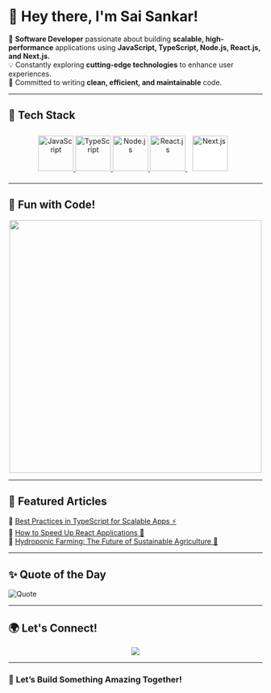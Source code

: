 # 👋 **Hey there, I'm Sai Sankar!**  
🚀 **Software Developer** passionate about building **scalable, high-performance** applications using **JavaScript, TypeScript, Node.js, React.js, and Next.js.**  
💡 Constantly exploring **cutting-edge technologies** to enhance user experiences.  
🎯 Committed to writing **clean, efficient, and maintainable** code.

---

## 🚀 **Tech Stack**  
<p align="center">
  <a href="https://developer.mozilla.org/en-US/docs/Web/JavaScript" target="_blank">
    <img src="https://cdn.worldvectorlogo.com/logos/javascript-1.svg" alt="JavaScript" width="70" height="70"/>
  </a>
  <a href="https://www.typescriptlang.org/" target="_blank">
    <img src="https://cdn.worldvectorlogo.com/logos/typescript.svg" alt="TypeScript" width="70" height="70"/>
  </a>
  <a href="https://nodejs.org/" target="_blank">
    <img src="https://cdn.worldvectorlogo.com/logos/nodejs-icon.svg" alt="Node.js" width="70" height="70"/>
  </a>
  <a href="https://react.dev/" target="_blank">
    <img src="https://cdn.worldvectorlogo.com/logos/react-2.svg" alt="React.js" width="70" height="70"/>
  </a>
  <a href="https://nextjs.org/" target="_blank">
    <img src="https://cdn.worldvectorlogo.com/logos/nextjs-2.svg" alt="Next.js" width="70" height="70" style="background:white; padding:10px; border-radius:10px;"/>
  </a>
</p>  

---

## 🎨 **Fun with Code!**  
<p align="center">
  <img src="https://media.giphy.com/media/qgQUggAC3Pfv687qPC/giphy.gif" width="500" />
</p>

---
## 📖 **Featured Articles**  
🔹 [Best Practices in TypeScript for Scalable Apps ⚡](https://medium.com/@your-medium-profile/best-practices-in-typescript-123456)  
🔹 [How to Speed Up React Applications 🚀](https://medium.com/@your-medium-profile/speed-up-react-applications-123456)  
🔹 [Hydroponic Farming: The Future of Sustainable Agriculture 🌱](https://medium.com/@your-medium-profile/hydroponic-farming-the-future-of-sustainable-agriculture-123456)  

---

## ✨ **Quote of the Day**  
![Quote](https://quotes-github-readme.vercel.app/api?type=horizontal)

---

## 🌍 **Let's Connect!**  
<p align="center">
  <a href="https://www.linkedin.com/in/saisankar-s-r-896a39150/" target="_blank">
    <img src="https://img.shields.io/badge/LinkedIn-blue?style=for-the-badge&logo=linkedin" />
  </a>
</p>

---

### 🚀 **Let’s Build Something Amazing Together!**  
